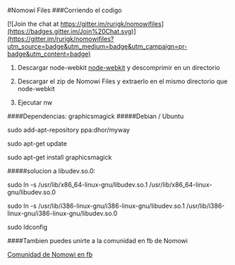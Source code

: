 #Nomowi Files
###Corriendo el codigo

[![Join the chat at https://gitter.im/rurigk/nomowifiles](https://badges.gitter.im/Join%20Chat.svg)](https://gitter.im/rurigk/nomowifiles?utm_source=badge&utm_medium=badge&utm_campaign=pr-badge&utm_content=badge)
1. Descargar node-webkit
[node-webkit](https://github.com/rogerwang/node-webkit "rogerwang / node-webkit")
y descomprimir en un directorio

2. Descargar el zip de Nomowi Files y extraerlo en el mismo directorio que node-webkit

3. Ejecutar nw

####Dependencias: graphicsmagick
#####Debian / Ubuntu

sudo add-apt-repository ppa:dhor/myway

sudo apt-get update

sudo apt-get install graphicsmagick

#####solucion a libudev.so.0:

sudo ln -s /usr/lib/x86_64-linux-gnu/libudev.so.1 /usr/lib/x86_64-linux-gnu/libudev.so.0

sudo ln -s /usr/lib/i386-linux-gnu/i386-linux-gnu/libudev.so.1 /usr/lib/i386-linux-gnu/i386-linux-gnu/libudev.so.0

 sudo ldconfig

####Tambien puedes unirte a la comunidad en fb de Nomowi

[Comunidad de Nomowi en fb](https://www.facebook.com/groups/nomowi/ "Nomowi")